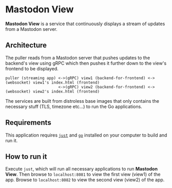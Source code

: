 # Mastodon View

__Mastodon View__ is a service that continuously displays a stream of updates from a Mastodon server.

## Architecture

The puller reads from a Mastodon server that pushes updates to the backend's view using gRPC which then pushes it further down to the view's frontend to be displayed.

```plaintext
puller (streaming app) <->(gRPC) view1 (backend-for-frontend) <->(websocket) view1's index.html (frontend)
                       <->(gRPC) view2 (backend-for-frontend) <->(websocket) view2's index.html (frontend)
```

The services are built from distroless base images that only contains the necessary stuff (TLS, timezone etc...) to run the Go applications.

## Requirements

This application requires [`just`](https://just.systems/) and [`go`](https://go.dev/) installed on your computer to build and run it.

## How to run it

Execute `just`, which will run all necessary applications to run __Mastodon View__. Then browse to `localhost:8081` to view the first view (view1) of the app. Browse to `localhost:8082` to view the second view (view2) of the app.
